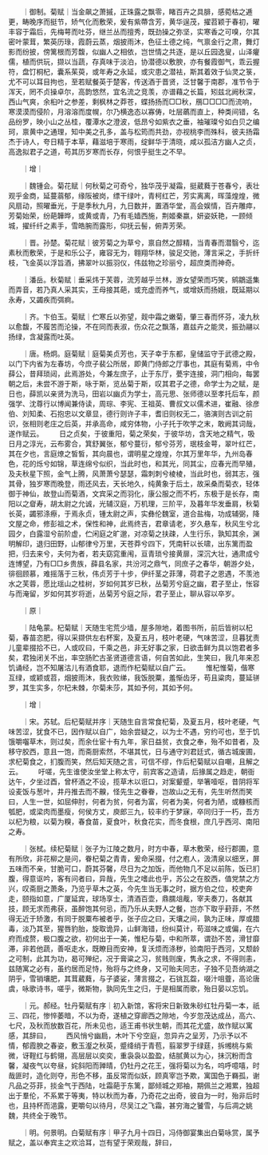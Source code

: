 <!-- { "loadSidebar": true } -->
　　｜御制。菊赋｜当金飙之萧摵，正珠露之飘零，睹百卉之具腓，感菀枯之逓更，畴晚序而挺节，矫气化而敷荣，爰有紫蔕含芳，黄华逞茂，擢苕颖于春初，曜丰容于霜后，先梅萼而吐芬，继兰丛而擅秀，既劲操之弥坚，实寒香之可嗅，尔其密叶蒙茸，繁英历琭，霞蔚云蒸，烟披雨沐，色征土德之纯，气禀金行之肃，舞灯影而纷披，傍篱根而芳馥，似幽人之相依，岂世情之共逐，是以丘园逸叟，山泽癯儒，植而供玩，撷以当蔬，存真味于淡泊，协潜德以敷腴，亦有餐霞御气，乖云握符，盘饤桐杞，囊系茱萸，或年寿之永延，或灾患之潜袪，斯其着效于仙灵之箓，尤不可以耳目拘也，至若赋餐英于楚客，传送酒于晋贤，泛甘馨于南郡，准节令于浑天，罔不贞操卓尔，高韵悠然，宜名流之竞羡，亦谱藉之长篇，矧兹北阙秋深，西山气爽，余桕叶之参差，剩枫林之莽苍，蝶扬扬而□□秋，鴈□□□□而流响，寒漠漠而侵阶，月溶溶而度幌，尔乃横逸态以寡俦，吐层蘤而直上，种类间错，名品纷罗，映小山之丛桂，覆潭水之澄波，低昂兮如紫衣之垂，袖璀璨兮如白贝之编珂，禀黄中之通理，知中美之孔多，盖与松筠而共劲，亦视桃李而殊科，彼夫扬霜杰于诗人，夸日精于本草，藉滋培于寒雨，绽鲜华于清晓，咸以孤洁方幽人之贞，高逸拟君子之道，苟其历岁寒而长存，何恨乎挺生之不早。

　　｜增｜

　　｜魏锺会。菊花赋｜何秋菊之可奇兮，独华茂乎凝霜，挺葳蕤于苍春兮，表壮观乎金商，延蔓蓊郁，缘阪被岗，缥干绿叶，青柯红芒，芳实离离，晖藻煌煌，微风扇动，照曜垂光，于是季秋九月，九日数并，置酒华堂，高会娱情，百卉雕瘁，芳菊始荣，纷葩韡晔，或黄或青，乃有毛嫱西施，荆姬秦嬴，妍姿妖艳，一顾倾城，擢纤纤之素手，雪皓腕而露形，仰抚云髻，俯弄芳荣。

　　｜晋。孙楚。菊花赋｜彼芳菊之为草兮，禀自然之醇精，当青春而潜翳兮，迄素秋而敷荣，于是和乐公子，雍容无为，翱翔华林，骏足交驰，薄言采之，手折纤枝，飞金英以浮旨酒，拂翠叶以振羽仪，伟兹物之珍丽兮，超庶类而神奇。

　　｜潘岳。秋菊赋｜垂采炜于芙蓉，流芳越乎兰林，游女望荣而巧笑，鹓鶵遥集而弄音，若乃真人采其实，王母接其葩，或充虚而养气，或增妖而扬娥，既延期以永寿，又蠲疾而弭痾。

　　｜齐。卞伯玉。菊赋｜伫寒丘以弥望，觌中霜之嫩菊，肇三春而怀芬，凌九秋以愈馥，不履苦而沦操，不在同而表淑，伤众花之飘落，嘉兹卉之能灵，振劲翮以扬绿，含凝露而吐英。

　　｜唐。杨炯。庭菊赋｜庭菊美贞芳也，天子幸于东都，皇储监守于武德之殿，以门下内省为左春坊，今庶子裴公所居，即黄门侍郎之厅事也，其庭有菊焉，中令薛公，昔拜琐闼，此焉游处，今兼左庶子，止于东厅，甍宇连接，洞门相向，每罢朝之后，未尝不游于斯，咏于斯，览丛菊于斯，叹其君子之德，命学士为之赋，是日也，薛凯以亲贤为洗马，田岩以幽贞为学士，高元思、张师德以至孝托后车，颜强学、沈尊行以博闻兼侍读，周琮、李宪、王祖英、曹叔文以儒术进，崔融、徐彦伯、刘知柔、石抱忠以文章显，德行则许子丰，耆旧则权无二，骆演则古训之前识，张相则老庄之后英，并承高命，咸穷体物，小子托于吹竽之末，敢阙其词哉，遂作赋云。
　　日之贞矣，于彼重阳，菊之荣矣，于彼华坊，含天地之精气，吸日月之淳光，云布雾合，箕舒翼张，郁兮蔓衍，郁兮芬芳，珉枝金萼，翠叶红芒，其在夕也，言庭燎之皙皙，其向晨也，谓明星之煌煌，尔其万里年华，九州岛春色，花的烁兮如锦，草连绵兮似织，当此时也，和其光，同其尘，应春光而早殖，及夫秋星下照，金气上腾，风萧萧兮瑟瑟，霜刺刺兮棱棱，当此时也，弱其志，强其骨，独岁寒而晚登，雨还风去，天长地久，纯黄象于后土，故采桑而菊衣，轻体御于神仙，故登山而菊酒，文宾采之而羽化，康公服之而不朽，东极于是长存，南阳以之睂寿，胡太尉之允诚，光辅汉庭，万机理，三阶平，及暮年华发垂肩，秋菊长英，蠲邪涤瘵，于焉永贞，锺太尉之声，实彝伦魏室，道合盐梅，功成辅弼，降文屋之命，修彭祖之术，保性和神，此焉终吉，君章请老，岁久悬车，秋风生兮北园夕，白露湿兮前阶虚，伫闲庭之旷邈，对凉菊之扶疎，人生行乐，孰知其余，渊明解印，退归田野，山郁律兮万里，天苍莽兮四下，凭南轩以长啸，出东篱而盈把，归去来兮，夫何为者，若夫窈窕重闱，亘青琐兮接黄扉，深沉大壮，通肃成兮连博望，乃有□□乡贵族，薛县名家，共汾河之鼎气，同庶子之春华，朝游夕处，徘徊顾慕，难摇落于三秋，伟贞芳于十步，伊纤茎之菲薄，荷君子之恩遇，不羡池水之芙蓉，愿比瑶山之桂树，岁如何其岁已秋，丛菊芳兮庭之幽，君子至止，怅容与而淹留，岁如何其岁将逝，丛菊芳兮庭之际，君子至止，聊从容以卒岁。

　　｜原｜

　　｜陆龟蒙。杞菊赋｜天随生宅荒少墙，屋多隙地，着图书所，前后皆树以杞菊，春苗恣肥，得以采撷供左右杯案，及夏五月，枝叶老硬，气味苦涩，旦暮犹责儿童辈掇拾不已，人或叹曰，千乘之邑，非无好事之家，日欲击鲜为具以饱君者多矣，君独闭关不出，率空肠贮古圣贤道德言语，何自苦如此，生笑曰，我几年来忍饥诵经，岂不知屠沽儿有酒食耶，退而作杞菊赋以自广云。
　　惟杞惟菊，偕寒互绿，或颖或苕，烟披雨沐，我衣败绨，我饭脱粟，羞惭齿牙，苟且粱肉，蔓延骈罗，其生实多，尔杞未棘，尔菊未莎，其如予何，其如予何。

　　｜增｜

　　｜宋。苏轼。后杞菊赋并序｜天随生自言常食杞菊，及夏五月，枝叶老硬，气味苦涩，犹食不已，因作赋以自广，始余尝疑之，以为士不遇，穷约可也，至于饥饿嚼囓草木，则过矣，而余仕宦十有九年，家日益贫，衣食之奉，殆不如昔者，及移守胶西，意且一饱，而斋厨索然，不堪其忧，日与通守刘君廷式，循古城废圃，求杞菊食之，扪腹而笑，然后知天随之言，可信不缪，作后杞菊赋以自嘲，且解之云。
　　吁嗟，先生谁使汝坐堂上称太守，前宾客之造请，后掾属之趋走，朝衙达午，夕坐过酉，曾杯酒之不设，揽草木以诳口，对案颦蹙，举箸噎呕，昔阴将军设麦饭与葱叶，井丹推去而不齅，怪先生之眷眷，岂故山之无有，先生听然而笑曰，人生一世，如屈伸肘，何者为贫，何者为富，何者为美，何者为陋，或糠核而瓠肥，或梁肉而墨瘦，何侯方丈，庾郎三九，较丰约于梦寐，卒同归于一朽，吾方以杞为粮，以菊为糗，春食苗，夏食叶，秋食花实，而冬食根，庶几乎西河、南阳之寿。

　　｜张栻。续杞菊赋｜张子为江陵之数月，时方中春，草木敷荣，经行郡圃，意有所欣，非花柳之是问，眷杞菊之青青，爰命采掇，付之庖人，汲清泉以细烹，屏五味而不亲，甘脆可口，蔚其芬馨，尽日为之加饭，而他物几不足以前陈，饭已扪腹，得意讴吟，客有问者曰，异哉，先生之嗜此也乎，苏公之在胶西，值党禁之方兴，叹斋厨之萧条，乃览乎草木之英，今先生当无事之时，据方伯之位，校吏奔走，颐指如意，广厦延宾，球场享士，清酒百壶，鼎臑俎胾，宰夫奏刀，各献其技，顾无求而弗获，虽醉饱其何忌，而乃乐从夫野人之餐，岂亦下取乎葑菲，不然得无近于矫激，有同于脱粟布被者乎，张子应之曰，天壤之间，孰为正味，厚或腊毒，淡乃其至，猩唇豹胎，旋取诡异，山鲜海错，纷纠莫计，苟滋味之或偏，在六府而成赘，极口腹之欲，初何出于一美，惟杞与菊，中和所萃，谓劲不苦，滑甘靡滞，非若他蔬，善呕走水，既瞭目而安神，复沃烦而涤秽，验南阳于西河，又颓龄之可制，此其为功，曷可殚纪，况于膏粱之习，贫贱则废，隽永之求，不得则恚，兹随寓之必有，虽约居而足恃，殆将与之终身，又可贻夫同志，子独不见吾纳湖之阴乎，雪销壤肥，其茸葳蕤，与子婆娑，薄言掇之，石铫瓦盌，啜汁咀虀，高论唐虞，咏歌诗书，嗟乎，微斯物，孰同先生之归，于是相属而歌，殆日晏以忘饥。

　　｜元。郝经。牡丹菊赋有序｜初入新馆，客将宋日新致朱砂红牡丹菊一本，祇三、四花，惨悴萎暗，不以为奇，遂植之穿廊西之隙地，今岁忽茂达成丛，高六、七尺，及秋而放数百花，所未见也，适王甫书状生朝，而其花尤盛，故作赋以寓感，其辞曰，
　　西风悄兮幽扃，木叶下兮空庭，忽异卉之呈芳，乃示予以不情，郁霞腴之春姿，敷玉瀣之秋英，蹙绛绡于青苞，翦翠罗于绿莛，拆缃桃与紫微，讶鞓红与鹤翎，高层层以奕奕，重袅袅以盈盈，结腻黄以为心，抺沉粉而含馨，凝夜气以夸昼，姹斜阳而亸晴，仍牡丹之花王，强将菊以为名，呜呼噫嘻，时哉匪时，造化则夺，形色不移，虽反常而似妖，顾真宰岂予欺，寓国色于羇孤，谢凡品之芬菲，掞金气于西陆，吐霜葩于东篱，鄙倾城之郑袖，期佩兰之湘累，独超出于羣伦，不系累于等夷，特以秋而为春，乃奇花之出奇，彼自为一时，殆非后时也，且持杯而浥露，更嚼句以待月，尽吴江之飞霜，甚穷海之饕雪，与后凋之姚魏，共终全于晚节。

　　｜明。何景明。白菊赋有序｜甲子九月十四日，冯侍御宴集出白菊咏赏，属予赋之，盖以奉宾主之欢洽耳，岂有望于荣观哉，辞曰，
